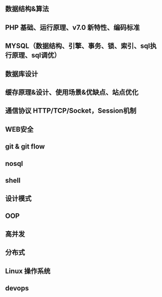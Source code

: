 ## 数据结构&算法
## PHP 基础、运行原理、v7.0 新特性、编码标准
## MYSQL（数据结构、引擎、事务、锁、索引、sql执行原理、sql调优）
## 数据库设计
## 缓存原理&设计、使用场景&优缺点、站点优化
## 通信协议 HTTP/TCP/Socket，Session机制
## WEB安全
## git & git flow
## nosql
## shell
## 设计模式
## OOP
## 高并发
## 分布式
## Linux 操作系统
## devops
